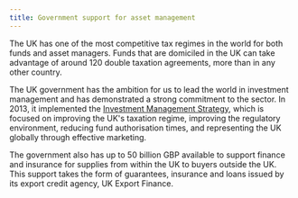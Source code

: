```yaml
---
title: Government support for asset management
---
```

The UK has one of the most competitive tax regimes in the world for both funds and asset managers. Funds that are domiciled in the UK can take advantage of around 120 double taxation agreements, more than in any other country.


The UK government has the ambition for us to lead the world in investment management and has demonstrated a strong commitment to the sector. In 2013, it implemented the [Investment Management Strategy](https://www.gov.uk/government/news/uk-investment-management-strategy-launched-by-ministers), which is focused on improving the UK's taxation regime, improving the regulatory environment, reducing fund authorisation times, and representing the UK globally through effective marketing.

The government also has up to 50 billion GBP available to support finance and insurance for   supplies from within the UK to buyers outside the UK. This support takes the form of guarantees, insurance and loans issued by its export credit agency, UK Export Finance. 
